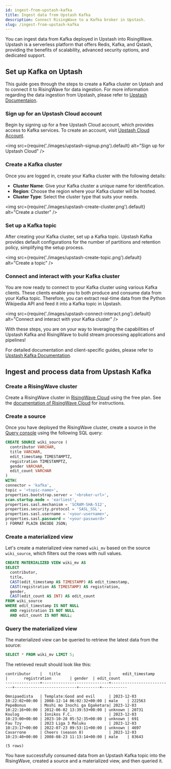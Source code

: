 ```yaml
---
id: ingest-from-upstash-kafka
title: Ingest data from Upstash Kafka
description: Connect RisingWave to a Kafka broker in Upstash.
slug: /ingest-from-upstash-kafka
---
```

<head>
  <link rel="canonical" href="https://docs.risingwave.com/docs/current/ingest-from-upstash-kafka/" />
</head>

You can ingest data from Kafka deployed in Upstash into RisingWave. Upstash is a serverless platform that offers Redis, Kafka, and Qstash, providing the benefits of scalability, advanced security options, and dedicated support.

## Set up Kafka on Uptash

This guide goes through the steps to create a Kafka cluster on Uptash and to connect it to RisingWave for data ingestion. For more information regarding the data ingestion from Upstash, please refer to [Upstash Documentaion](https://upstash.com/docs/kafka/overall/getstarted).

### Sign up for an Upstash Cloud account

Begin by signing up for a free Upstash Cloud account, which provides access to Kafka services. To create an account, visit [Upstash Cloud Account](https://console.upstash.com/kafka).

<img
  src={require('./images/upstash-signup.png').default}
  alt="Sign up for Upstash Cloud"
/>

### Create a Kafka cluster

Once you are logged in, create your Kafka cluster with the following details:

- **Cluster Name**: Give your Kafka cluster a unique name for identification.
- **Region**: Choose the region where your Kafka cluster will be hosted.
- **Cluster Type**: Select the cluster type that suits your needs.

<img
  src={require('./images/upstash-create-cluster.png').default}
  alt="Create a cluster"
/>

### Set up a Kafka topic

After creating your Kafka cluster, set up a Kafka topic. Upstash Kafka provides default configurations for the number of partitions and retention policy, simplifying the setup process.

<img
  src={require('./images/upstash-create-topic.png').default}
  alt="Create a topic"
/>

### Connect and interact with your Kafka cluster

You are now ready to connect to your Kafka cluster using various Kafka clients. These clients enable you to both produce and consume data from your Kafka topic. Therefore, you can extract real-time data from the Python Wikipedia API and feed it into a Kafka topic in Upstash.

<img
  src={require('./images/upstash-connect-interact.png').default}
  alt="Connect and interact with your Kafka cluster"
/>

With these steps, you are on your way to leveraging the capabilities of Upstash Kafka and RisingWave to build stream processing applications and pipelines!

For detailed documentation and client-specific guides, please refer to [Upstash Kafka Documentation](https://upstash.com/docs/kafka).

## Ingest and process data from Upstash Kafka

### Create a RisingWave cluster

Create a RisingWave cluster in [RisingWave Cloud](https://cloud.risingwave.com/) using the free plan. See the [documentation of RisingWave Cloud](https://docs.risingwave.com/cloud/manage-clusters/) for instructions.

### Create a source

Once you have deployed the RisingWave cluster, create a source in the [Query console](https://docs.risingwave.com/cloud/console-overview/) using the following SQL query:

```sql
CREATE SOURCE wiki_source (
  contributor VARCHAR,
  title VARCHAR,
  edit_timestamp TIMESTAMPTZ,
  registration TIMESTAMPTZ,
  gender VARCHAR,
  edit_count VARCHAR
)
WITH(
connector = 'kafka',
topic = '<topic-name>', 
properties.bootstrap.server = '<broker-url>', 
scan.startup.mode = 'earliest', 
properties.sasl.mechanism = 'SCRAM-SHA-512', 
properties.security.protocol = 'SASL_SSL', 
properties.sasl.username = '<your-username>', 
properties.sasl.password = '<your-password>'
) FORMAT PLAIN ENCODE JSON;
```

### Create a materialized view

Let's create a materialized view named `wiki_mv` based on the source `wiki_source`, which filters out the rows with null values.

```sql
CREATE MATERIALIZED VIEW wiki_mv AS
SELECT  
  contributor,
  title,
  CAST(edit_timestamp AS TIMESTAMP) AS edit_timestamp,
  CAST(registration AS TIMESTAMP) AS registration,
  gender,
  CAST(edit_count AS INT) AS edit_count
FROM wiki_source
WHERE edit_timestamp IS NOT NULL
  AND registration IS NOT NULL
  AND edit_count IS NOT NULL;
```

### Query the materialized view

The materialized view can be queried to retrieve the latest data from the source:

```sql
SELECT * FROM wiki_mv LIMIT 5;
```

The retrieved result should look like this:

```
contributor    |   title                     |     edit_timestamp             |       registration        | gender  | edit_count
---------------+-----------------------------+---------------------------+---------------------------+---------+-----------

Omnipaedista   | Template:Good and evil      | 2023-12-03 10:22:02+00:00 | 2008-12-14 06:02:32+00:00 | male    | 222563
PepeBonus      | Moshi mo Inochi ga Egaketara| 2023-12-03 10:22:16+00:00 | 2012-06-02 13:39:53+00:00 | unknown | 20731
Koulog         | Ionikos F.C.                | 2023-12-03 10:23:00+00:00 | 2023-10-28 05:52:35+00:00 | unknown | 691
Fau Tzy        | 2023 Liga 3 Maluku          | 2023-12-03 10:23:17+00:00 | 2022-07-23 09:53:11+00:00 | unknown | 4697
Cavarrone      | Cheers (season 8)           | 2023-12-03 10:23:40+00:00 | 2008-08-23 11:13:14+00:00 | male    | 83643

(5 rows)
```

You have successfully consumed data from an Upstash Kafka topic into the RisingWave, created a source and a materialized view, and then queried it.
